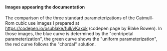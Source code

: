 
#### Images appearing the documentation 

The comparison of the three standard parameterizations of the Catmull-Rom cubic use images
I prepared at https://codepen.io/osublake/full/vKaxxk (codepen page by Blake Bowen).
In those images, the blue curve is determined by the "centripetal parameterization",
the green curve shows the "uniform parameterization", the red curve follows the "chordal" solution.
